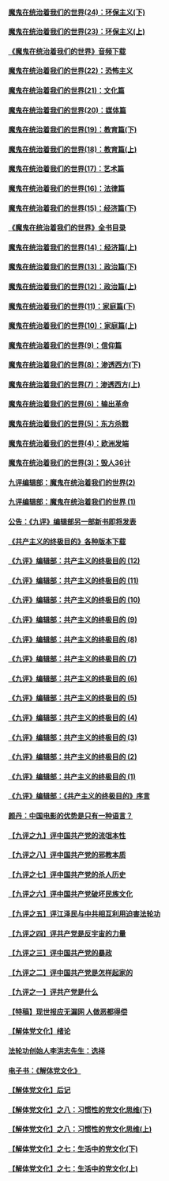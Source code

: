 #### [魔鬼在统治着我们的世界(24)：环保主义(下)](../pages/nsc422/n10695307.md?t=10061231) 

#### [魔鬼在统治着我们的世界(23)：环保主义(上)](../pages/nsc422/n10688613.md?t=10061231) 

#### [《魔鬼在统治着我们的世界》音频下载](../pages/nsc422/n10635553.md?t=10061231) 

#### [魔鬼在统治着我们的世界(22)：恐怖主义](../pages/nsc422/n10614727.md?t=10061231) 

#### [魔鬼在统治着我们的世界(21)：文化篇](../pages/nsc422/n10597706.md?t=10061231) 

#### [魔鬼在统治着我们的世界(20)：媒体篇](../pages/nsc422/n10586579.md?t=10061231) 

#### [魔鬼在统治着我们的世界(19)：教育篇(下)](../pages/nsc422/n10564808.md?t=10061231) 

#### [魔鬼在统治着我们的世界(18)：教育篇(上)](../pages/nsc422/n10526970.md?t=10061231) 

#### [魔鬼在统治着我们的世界(17)：艺术篇](../pages/nsc422/n10499093.md?t=10061231) 

#### [魔鬼在统治着我们的世界(16)：法律篇](../pages/nsc422/n10485969.md?t=10061231) 

#### [魔鬼在统治着我们的世界(15)：经济篇(下)](../pages/nsc422/n10469975.md?t=10061231) 

#### [《魔鬼在统治着我们的世界》全书目录](../pages/nsc422/n10464261.md?t=10061231) 

#### [魔鬼在统治着我们的世界(14)：经济篇(上)](../pages/nsc422/n10457370.md?t=10061231) 

#### [魔鬼在统治着我们的世界(13)：政治篇(下)](../pages/nsc422/n10448270.md?t=10061231) 

#### [魔鬼在统治着我们的世界(12)：政治篇(上)](../pages/nsc422/n10444576.md?t=10061231) 

#### [魔鬼在统治着我们的世界(11)：家庭篇(下)](../pages/nsc422/n10440961.md?t=10061231) 

#### [魔鬼在统治着我们的世界(10)：家庭篇(上)](../pages/nsc422/n10435448.md?t=10061231) 

#### [魔鬼在统治着我们的世界(9)：信仰篇](../pages/nsc422/n10432159.md?t=10061231) 

#### [魔鬼在统治着我们的世界(8)：渗透西方(下)](../pages/nsc422/n10429603.md?t=10061231) 

#### [魔鬼在统治着我们的世界(7)：渗透西方(上)](../pages/nsc422/n10426013.md?t=10061231) 

#### [魔鬼在统治着我们的世界(6)：输出革命](../pages/nsc422/n10421536.md?t=10061231) 

#### [魔鬼在统治着我们的世界(5)：东方杀戮](../pages/nsc422/n10417707.md?t=10061231) 

#### [魔鬼在统治着我们的世界(4)：欧洲发端](../pages/nsc422/n10414890.md?t=10061231) 

#### [魔鬼在统治着我们的世界(3)：毁人36计](../pages/nsc422/n10411583.md?t=10061231) 

#### [九评编辑部：魔鬼在统治着我们的世界(2)](../pages/nsc422/n10410036.md?t=10061231) 

#### [九评编辑部：魔鬼在统治着我们的世界 (1)](../pages/nsc422/n10406825.md?t=10061231) 

#### [公告：《九评》编辑部另一部新书即将发表](../pages/nsc422/n10405104.md?t=10061231) 

#### [《共产主义的终极目的》各种版本下载](../pages/nsc422/n10022138.md?t=10061231) 

#### [《九评》编辑部：共产主义的终极目的 (12)](../pages/nsc422/n9933272.md?t=10061231) 

#### [《九评》编辑部：共产主义的终极目的 (11)](../pages/nsc422/n9924973.md?t=10061231) 

#### [《九评》编辑部：共产主义的终极目的 (10)](../pages/nsc422/n9920883.md?t=10061231) 

#### [《九评》编辑部：共产主义的终极目的 (9)](../pages/nsc422/n9916363.md?t=10061231) 

#### [《九评》编辑部：共产主义的终极目的 (8)](../pages/nsc422/n9912488.md?t=10061231) 

#### [《九评》编辑部：共产主义的终极目的 (7)](../pages/nsc422/n9901176.md?t=10061231) 

#### [《九评》编辑部：共产主义的终极目的 (6)](../pages/nsc422/n9899359.md?t=10061231) 

#### [《九评》编辑部：共产主义的终极目的 (5)](../pages/nsc422/n9893174.md?t=10061231) 

#### [《九评》编辑部：共产主义的终极目的 (4)](../pages/nsc422/n9891246.md?t=10061231) 

#### [《九评》编辑部：共产主义的终极目的 (3)](../pages/nsc422/n9879879.md?t=10061231) 

#### [《九评》编辑部：共产主义的终极目的 (2)](../pages/nsc422/n9876205.md?t=10061231) 

#### [《九评》编辑部：共产主义的终极目的 (1)](../pages/nsc422/n9865857.md?t=10061231) 

#### [《九评》编辑部：《共产主义的终极目的》序言](../pages/nsc422/n9862666.md?t=10061231) 

#### [颜丹：中国电影的优势是只有一种语言？](../pages/nsc422/n9583062.md?t=10061231) 

#### [【九评之九】评中国共产党的流氓本性](../pages/nsc422/n737542.md?t=10061231) 

#### [【九评之八】评中国共产党的邪教本质](../pages/nsc422/n735942.md?t=10061231) 

#### [【九评之七】评中国共产党的杀人历史](../pages/nsc422/n733806.md?t=10061231) 

#### [【九评之六】评中国共产党破坏民族文化](../pages/nsc422/n731667.md?t=10061231) 

#### [【九评之五】评江泽民与中共相互利用迫害法轮功](../pages/nsc422/n730058.md?t=10061231) 

#### [【九评之四】评共产党是反宇宙的力量](../pages/nsc422/n727814.md?t=10061231) 

#### [【九评之三】评中国共产党的暴政](../pages/nsc422/n725597.md?t=10061231) 

#### [【九评之二】评中国共产党是怎样起家的](../pages/nsc422/n723946.md?t=10061231) 

#### [【九评之一】评共产党是什么](../pages/nsc422/n722529.md?t=10061231) 

#### [【特稿】现世报应无漏网 人做恶都得偿](../pages/nsc422/n4215167.md?t=10061231) 

#### [【解体党文化】绪论](../pages/nsc422/n1449356.md?t=10061231) 

#### [法轮功创始人李洪志先生：选择](../pages/nsc422/n3580738.md?t=10061231) 

#### [电子书：《解体党文化》](../pages/nsc422/n1573484.md?t=10061231) 

#### [【解体党文化】后记](../pages/nsc422/n1531999.md?t=10061231) 

#### [【解体党文化】之八：习惯性的党文化思维(下)](../pages/nsc422/n1526477.md?t=10061231) 

#### [【解体党文化】之八：习惯性的党文化思维(上)](../pages/nsc422/n1520631.md?t=10061231) 

#### [【解体党文化】之七：生活中的党文化(下)](../pages/nsc422/n1513446.md?t=10061231) 

#### [【解体党文化】之七：生活中的党文化(上)](../pages/nsc422/n1509358.md?t=10061231) 

